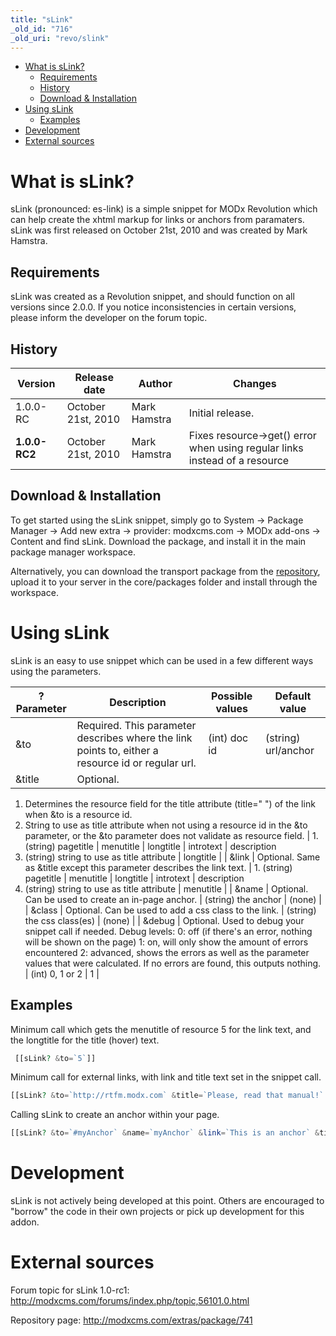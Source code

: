 ```yaml
---
title: "sLink"
_old_id: "716"
_old_uri: "revo/slink"
---
```


- [What is sLink?](#sLink-WhatissLink%3F)
  - [Requirements](#sLink-Requirements)
  - [History](#sLink-History)
  - [Download & Installation](#sLink-Download%26Installation)
- [Using sLink](#sLink-UsingsLink)
  - [Examples](#sLink-Examples)
- [Development](#sLink-Development)
- [External sources](#sLink-Externalsources)



# What is sLink?

sLink (pronounced: es-link) is a simple snippet for MODx Revolution which can help create the xhtml markup for links or anchors from paramaters. sLink was first released on October 21st, 2010 and was created by Mark Hamstra.

## Requirements

sLink was created as a Revolution snippet, and should function on all versions since 2.0.0. If you notice inconsistencies in certain versions, please inform the developer on the forum topic.

## History

| Version | Release date | Author | Changes |
|---------|--------------|--------|---------|
| 1.0.0-RC | October 21st, 2010 | Mark Hamstra | Initial release. |
| **1.0.0-RC2** | October 21st, 2010 | Mark Hamstra | Fixes resource->get() error when using regular links instead of a resource |

## Download & Installation

To get started using the sLink snippet, simply go to System -> Package Manager -> Add new extra -> provider: modxcms.com -> MODx add-ons -> Content and find sLink. Download the package, and install it in the main package manager workspace.

Alternatively, you can download the transport package from the [repository](http://modxcms.com/extras/package/741), upload it to your server in the core/packages folder and install through the workspace.

# Using sLink

sLink is an easy to use snippet which can be used in a few different ways using the parameters.

| ?Parameter | Description | Possible values | Default value |
|------------|-------------|-----------------|---------------|
| &to | Required. This parameter describes where the link points to, either a resource id or regular url. | (int) doc id | (string) url/anchor |  |
| &title | Optional. 
1. Determines the resource field for the title attribute (title=" ") of the link when &to is a resource id.
2. String to use as title attribute when not using a resource id in the &to parameter, or the &to parameter does not validate as resource field. | 1. (string) pagetitle | menutitle | longtitle | introtext | description
2. (string) string to use as title attribute | longtitle |
| &link | Optional. Same as &title except this parameter describes the link text. | 1. (string) pagetitle | menutitle | longtitle | introtext | description
2. (string) string to use as title attribute | menutitle |
| &name | Optional. Can be used to create an in-page anchor. | (string) the anchor | (none) |
| &class | Optional. Can be used to add a css class to the link. | (string) the css class(es) | (none) |
| &debug | Optional. Used to debug your snippet call if needed. Debug levels: 
0: off (if there's an error, nothing will be shown on the page) 
1: on, will only show the amount of errors encountered 
2: advanced, shows the errors as well as the parameter values that were calculated. If no errors are found, this outputs nothing. | (int) 0, 1 or 2 | 1 |

## Examples

Minimum call which gets the menutitle of resource 5 for the link text, and the longtitle for the title (hover) text.

``` php 
 [[sLink? &to=`5`]]
```

Minimum call for external links, with link and title text set in the snippet call.

``` php 
[[sLink? &to=`http://rtfm.modx.com` &title=`Please, read that manual!` &link=`RTFM`]]
```

Calling sLink to create an anchor within your page.

``` php 
[[sLink? &to=`#myAnchor` &name=`myAnchor` &link=`This is an anchor` &title=`Clicking me focuses your screen`]]
```

# Development

sLink is not actively being developed at this point. Others are encouraged to "borrow" the code in their own projects or pick up development for this addon.

# External sources

Forum topic for sLink 1.0-rc1: <http://modxcms.com/forums/index.php/topic,56101.0.html>

Repository page: <http://modxcms.com/extras/package/741>